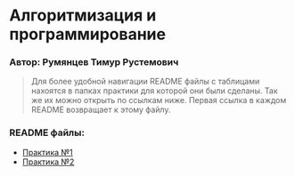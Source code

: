 # Алгоритмизация и программирование  
### Автор: Румянцев Тимур Рустемович  

> Для более удобной навигации README файлы с таблицами нахоятся в папках практики для которой они были сделаны. Так же их можно открыть по ссылкам ниже.
> Первая ссылка в каждом README возвращает к этому файлу.

### README файлы:
- [Практика №1](https://github.com/Teru3301/KFU/blob/main/Contest-2023-09-12/README.md)
- [Практика №2](https://github.com/Teru3301/KFU/blob/main/Contest-2023-09-19/README.md)
